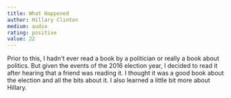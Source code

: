 ```yaml
---
title: What Happened
author: Hillary Clinton
medium: audio
rating: positive
value: 22
---
```


Prior to this, I hadn't ever read a book by a politician or really a book about politics. But given the events of the 2016 election year, I decided to read it after hearing that a friend was reading it. I thought it was a good book about the election and all the bits about it. I also learned a little bit more about Hillary.
